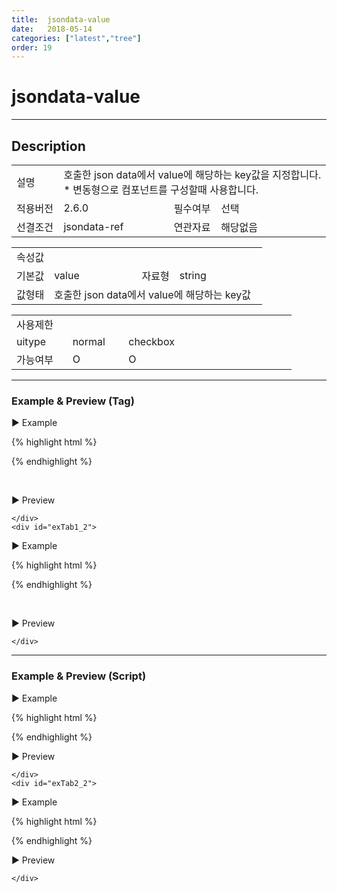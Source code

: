 ```yaml
---
title:  jsondata-value
date:   2018-05-14
categories: ["latest","tree"]
order: 19
---
```


jsondata-value
===

---

## Description

<table style="width:100%">
    <colgroup>
        <col width="15%"/>
        <col width="35%"/>
        <col width="15%"/>
        <col width="35%"/>
    </colgroup>
    <tr>
        <td class="tdTitle">설명</td>
        <td colspan="3">
            호출한 json data에서 value에 해당하는 key값을 지정합니다.<br>
            * 변동형으로 컴포넌트를 구성할때 사용합니다.
        </td>
    </tr>
    <tr>
        <td class="tdTitle">적용버전</td>
        <td>2.6.0</td>
        <td class="tdTitle">필수여부</td>
        <td>선택</td>
    </tr>
    <tr>
        <td class="tdTitle">선결조건</td>
        <td>jsondata-ref</td>
        <td class="tdTitle">연관자료</td>
        <td>해당없음</td>
    </tr>
</table>
<table style="width:100%">
    <colgroup>
        <col width="15%"/>
        <col width="35%"/>
        <col width="15%"/>
        <col width="35%"/>
    </colgroup>
    <tr>
        <td class="tdTitle tdBg" colspan="4">속성값</td>
    </tr>
    <tr>
        <td class="tdTitle">기본값</td>
        <td>value</td>
        <td class="tdTitle">자료형</td>
        <td>string</td>
    </tr>
    <tr>
        <td class="tdTitle">값형태</td>
        <td colspan="3">호출한 json data에서 value에 해당하는 key값</td>
    </tr>
</table>
<table style="width:100%">
    <colgroup>
        <col width="20%"/>
        <col width="20%"/>
        <col width="20%"/>
        <col width="20%"/>
        <col width="20%"/>
    </colgroup>
    <tr>
        <td class="tdTitle tdBg" colspan="5">사용제한</td>
    </tr>
    <tr>
        <td>uitype</td>
        <td class="tdCenter">normal</td>
        <td class="tdCenter">checkbox</td>
        <td></td>
        <td></td>
    </tr>
    <tr>
        <td>가능여부</td>
        <td class="tdBlue tdCenter">O</td>
        <td class="tdBlue tdCenter">O</td>
        <td></td>
        <td></td>
    </tr>
</table>

---
### Example & Preview (Tag)

<script>
    var treeJsonData=[
        { "id":"1",     "pid":"-1",  "order" : "1", "text" : "1", "valueKey" : "1" },
        { "id":"1_1",   "pid":"1",   "order" : "1", "text" : "1_1", "valueKey" : "1_1" },
        { "id":"1_2",   "pid":"1",   "order" : "2", "text" : "1_2", "valueKey" : "1_2" },
        { "id":"1_1_1", "pid":"1_1", "order" : "1", "text" : "1_1_1", "valueKey" : "1_1_1" },
        { "id":"1_2_1", "pid":"1_2", "order" : "2", "text" : "1_2_1", "valueKey" : "1_2_1" }
    ];
</script>

<sbux-tabs id="exTab1" name="exTab1" uitype="normal" title-target-id-array="exTab1_1^exTab1_2" title-text-array="normal(변동형)^checkbox(변동형)" is-scrollable="false">
</sbux-tabs>
<div class="tab-content">
    <div id="exTab1_1">

▶ Example

{% highlight html %}
<script>
    var treeJsonData=[
        { "id":"1",     "pid":"-1",  "order" : "1", "text" : "1", "valueKey" : "1" },
        { "id":"1_1",   "pid":"1",   "order" : "1", "text" : "1_1", "valueKey" : "1_1" },
        { "id":"1_2",   "pid":"1",   "order" : "2", "text" : "1_2", "valueKey" : "1_2" },
        { "id":"1_1_1", "pid":"1_1", "order" : "1", "text" : "1_1_1", "valueKey" : "1_1_1" },
        { "id":"1_2_1", "pid":"1_2", "order" : "2", "text" : "1_2_1", "valueKey" : "1_2_1" }
    ]; 
</script>
<sbux-tree id="sbIdx1_1" name="sbTagNm1_1" uitype="normal" jsondata-ref="treeJsonData" jsondata-value="valueKey"></sbux-tree>
{% endhighlight %}


<br>

▶ Preview 

<sbux-tree id="sbIdx1_1" name="sbTagNm1_1" uitype="normal" jsondata-ref="treeJsonData"  jsondata-value="valueKey"></sbux-tree>

    </div>
    <div id="exTab1_2">

▶ Example

{% highlight html %}
<script>
    var treeJsonData=[
        { "id":"1",     "pid":"-1",  "order" : "1", "text" : "1", "valueKey" : "1" },
        { "id":"1_1",   "pid":"1",   "order" : "1", "text" : "1_1", "valueKey" : "1_1" },
        { "id":"1_2",   "pid":"1",   "order" : "2", "text" : "1_2", "valueKey" : "1_2" },
        { "id":"1_1_1", "pid":"1_1", "order" : "1", "text" : "1_1_1", "valueKey" : "1_1_1" },
        { "id":"1_2_1", "pid":"1_2", "order" : "2", "text" : "1_2_1", "valueKey" : "1_2_1" }
    ]; 
</script>
<sbux-tree id="sbIdx1_2" name="sbTagNm1_2" uitype="checkbox" jsondata-ref="treeJsonData"  jsondata-value="valueKey"></sbux-tree>
{% endhighlight %}

<br>

▶ Preview 

<sbux-tree id="sbIdx1_2" name="sbTagNm1_2" uitype="checkbox" jsondata-ref="treeJsonData"  jsondata-value="valueKey"></sbux-tree>

    </div>
</div>

---
### Example & Preview (Script)

<sbux-tabs id="exTab2" name="exTab2" uitype="normal" title-target-id-array="exTab2_1^exTab2_2" title-text-array="normal(변동형)^checkbox(변동형)" is-scrollable="false">
</sbux-tabs>
<div class="tab-content">
    <div id="exTab2_1">

▶ Example

{% highlight html %}
<div id="sbArea2_1"></div>
<script>
    var treeJsonData=[
        { "id":"1",     "pid":"-1",  "order" : "1", "text" : "1", "valueKey" : "1" },
        { "id":"1_1",   "pid":"1",   "order" : "1", "text" : "1_1", "valueKey" : "1_1" },
        { "id":"1_2",   "pid":"1",   "order" : "2", "text" : "1_2", "valueKey" : "1_2" },
        { "id":"1_1_1", "pid":"1_1", "order" : "1", "text" : "1_1_1", "valueKey" : "1_1_1" },
        { "id":"1_2_1", "pid":"1_2", "order" : "2", "text" : "1_2_1", "valueKey" : "1_2_1" }
    ]; 
    $(document).ready(function(){
        $('#sbArea2_1').sbTree({
            name : 'sbScriptNm2_1',
            uitype : 'normal',
            jsondataRef : 'treeJsonData',
            jsondataValue : 'valueKey'
        });
    }); 
</script>
{% endhighlight %}

<br>

▶ Preview 

<div id="sbArea2_1"></div>
<script>
    $(document).ready(function(){
        $('#sbArea2_1').sbTree({
            name : 'sbScriptNm2_1',
            uitype : 'normal',
            jsondataRef : 'treeJsonData',
            jsondataValue : 'valueKey'
        });        
    });
</script>

    </div>
    <div id="exTab2_2">

▶ Example

{% highlight html %}
<div id="sbArea2_2"></div>
<script>
    var treeJsonData=[
        { "id":"1",     "pid":"-1",  "order" : "1", "text" : "1", "valueKey" : "1" },
        { "id":"1_1",   "pid":"1",   "order" : "1", "text" : "1_1", "valueKey" : "1_1" },
        { "id":"1_2",   "pid":"1",   "order" : "2", "text" : "1_2", "valueKey" : "1_2" },
        { "id":"1_1_1", "pid":"1_1", "order" : "1", "text" : "1_1_1", "valueKey" : "1_1_1" },
        { "id":"1_2_1", "pid":"1_2", "order" : "2", "text" : "1_2_1", "valueKey" : "1_2_1" }
    ]; 
    $(document).ready(function(){
        $('#sbArea2_2').sbTree({
            name : 'sbScriptNm2_2',
            uitype : 'checkbox',
            jsondataRef : 'treeJsonData',
            jsondataValue : 'valueKey'
        });
    }); 
</script>
{% endhighlight %}

<br>

▶ Preview 

<div id="sbArea2_2"></div>
<script>
    $(document).ready(function(){
        $('#sbArea2_2').sbTree({
            name : 'sbScriptNm2_2',
            uitype : 'checkbox',
            jsondataRef : 'treeJsonData',
            jsondataValue : 'valueKey'
        });
    }); 
</script>

    </div>
</div>
